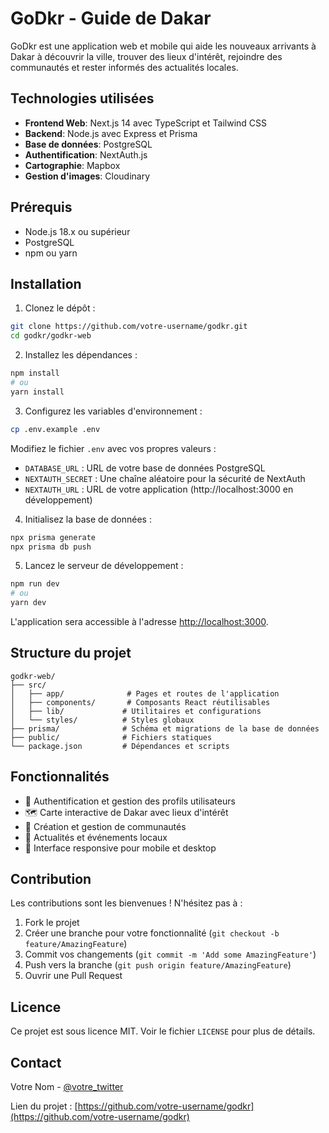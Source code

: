 # GoDkr - Guide de Dakar

GoDkr est une application web et mobile qui aide les nouveaux arrivants à Dakar à découvrir la ville, trouver des lieux d'intérêt, rejoindre des communautés et rester informés des actualités locales.

## Technologies utilisées

- **Frontend Web**: Next.js 14 avec TypeScript et Tailwind CSS
- **Backend**: Node.js avec Express et Prisma
- **Base de données**: PostgreSQL
- **Authentification**: NextAuth.js
- **Cartographie**: Mapbox
- **Gestion d'images**: Cloudinary

## Prérequis

- Node.js 18.x ou supérieur
- PostgreSQL
- npm ou yarn

## Installation

1. Clonez le dépôt :
```bash
git clone https://github.com/votre-username/godkr.git
cd godkr/godkr-web
```

2. Installez les dépendances :
```bash
npm install
# ou
yarn install
```

3. Configurez les variables d'environnement :
```bash
cp .env.example .env
```
Modifiez le fichier `.env` avec vos propres valeurs :
- `DATABASE_URL` : URL de votre base de données PostgreSQL
- `NEXTAUTH_SECRET` : Une chaîne aléatoire pour la sécurité de NextAuth
- `NEXTAUTH_URL` : URL de votre application (http://localhost:3000 en développement)

4. Initialisez la base de données :
```bash
npx prisma generate
npx prisma db push
```

5. Lancez le serveur de développement :
```bash
npm run dev
# ou
yarn dev
```

L'application sera accessible à l'adresse [http://localhost:3000](http://localhost:3000).

## Structure du projet

```
godkr-web/
├── src/
│   ├── app/              # Pages et routes de l'application
│   ├── components/       # Composants React réutilisables
│   ├── lib/             # Utilitaires et configurations
│   └── styles/          # Styles globaux
├── prisma/              # Schéma et migrations de la base de données
├── public/              # Fichiers statiques
└── package.json         # Dépendances et scripts
```

## Fonctionnalités

- 🔐 Authentification et gestion des profils utilisateurs
- 🗺️ Carte interactive de Dakar avec lieux d'intérêt
- 👥 Création et gestion de communautés
- 📰 Actualités et événements locaux
- 📱 Interface responsive pour mobile et desktop

## Contribution

Les contributions sont les bienvenues ! N'hésitez pas à :

1. Fork le projet
2. Créer une branche pour votre fonctionnalité (`git checkout -b feature/AmazingFeature`)
3. Commit vos changements (`git commit -m 'Add some AmazingFeature'`)
4. Push vers la branche (`git push origin feature/AmazingFeature`)
5. Ouvrir une Pull Request

## Licence

Ce projet est sous licence MIT. Voir le fichier `LICENSE` pour plus de détails.

## Contact

Votre Nom - [@votre_twitter](https://twitter.com/votre_twitter)

Lien du projet : [https://github.com/votre-username/godkr](https://github.com/votre-username/godkr)
